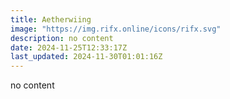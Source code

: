 ```yaml
---
title: Aetherwiing
image: "https://img.rifx.online/icons/rifx.svg"
description: no content
date: 2024-11-25T12:33:17Z
last_updated: 2024-11-30T01:01:16Z
---
```


no content

